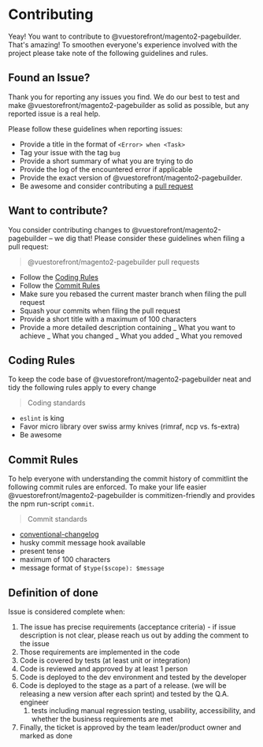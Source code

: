 # Contributing

Yeay! You want to contribute to @vuestorefront/magento2-pagebuilder. That's amazing! To smoothen everyone's experience involved with the project please take note of the following guidelines and rules.


## Found an Issue?

Thank you for reporting any issues you find. We do our best to test and make @vuestorefront/magento2-pagebuilder as solid as possible, but any reported issue is a real help.

Please follow these guidelines when reporting issues:

- Provide a title in the format of `<Error> when <Task>`
- Tag your issue with the tag `bug`
- Provide a short summary of what you are trying to do
- Provide the log of the encountered error if applicable
- Provide the exact version of @vuestorefront/magento2-pagebuilder.
- Be awesome and consider contributing a [pull request](#want-to-contribute)

## Want to contribute?

You consider contributing changes to @vuestorefront/magento2-pagebuilder – we dig that!
Please consider these guidelines when filing a pull request:

> @vuestorefront/magento2-pagebuilder pull requests

- Follow the [Coding Rules](#coding-rules)
- Follow the [Commit Rules](#commit-rules)
- Make sure you rebased the current master branch when filing the pull request
- Squash your commits when filing the pull request
- Provide a short title with a maximum of 100 characters
- Provide a more detailed description containing
  _ What you want to achieve
  _ What you changed
  _ What you added
  _ What you removed

## Coding Rules

To keep the code base of @vuestorefront/magento2-pagebuilder neat and tidy the following rules apply to every change

> Coding standards

- `eslint` is king
- Favor micro library over swiss army knives (rimraf, ncp vs. fs-extra)
- Be awesome

## Commit Rules

To help everyone with understanding the commit history of commitlint the following commit rules are enforced.
To make your life easier @vuestorefront/magento2-pagebuilder is commitizen-friendly and provides the npm run-script `commit`.

> Commit standards

- [conventional-changelog](https://github.com/conventional-changelog)
- husky commit message hook available
- present tense
- maximum of 100 characters
- message format of `$type($scope): $message`

## Definition of done
Issue is considered complete when:
1. The issue has precise requirements (acceptance criteria) - if issue description is not clear, please reach us out by adding the comment to the issue
2. Those requirements are implemented in the code
3. Code is covered by tests (at least unit or integration)
4. Code is reviewed and approved by at least 1 person
5. Code is deployed to the dev environment and tested by the developer
6. Code is deployed to the stage as a part of a release. (we will be releasing a new version after each sprint) and tested by the Q.A. engineer
   1. tests including manual regression testing, usability, accessibility, and whether the business requirements are met
7. Finally, the ticket is approved by the team leader/product owner and marked as done
